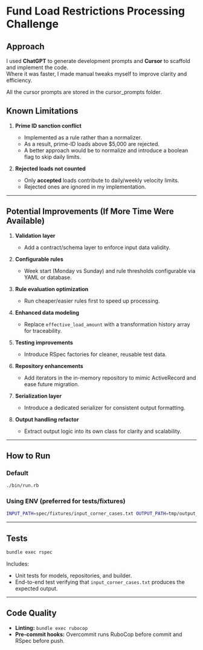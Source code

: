 # Fund Load Restrictions Processing Challenge

## Approach

I used **ChatGPT** to generate development prompts and **Cursor** to scaffold and implement the code.  
Where it was faster, I made manual tweaks myself to improve clarity and efficiency.  

All the cursor prompts are stored in the cursor_prompts folder.

## Known Limitations

1. **Prime ID sanction conflict**  
   - Implemented as a rule rather than a normalizer.  
   - As a result, prime-ID loads above $5,000 are rejected.  
   - A better approach would be to normalize and introduce a boolean flag to skip daily limits.  

2. **Rejected loads not counted**  
   - Only **accepted** loads contribute to daily/weekly velocity limits.  
   - Rejected ones are ignored in my implementation.  

---

## Potential Improvements (If More Time Were Available)

1. **Validation layer**  
   - Add a contract/schema layer to enforce input data validity.  

2. **Configurable rules**  
   - Week start (Monday vs Sunday) and rule thresholds configurable via YAML or database.  

3. **Rule evaluation optimization**  
   - Run cheaper/easier rules first to speed up processing.  

4. **Enhanced data modeling**  
   - Replace `effective_load_amount` with a transformation history array for traceability.  

5. **Testing improvements**  
   - Introduce RSpec factories for cleaner, reusable test data.  

6. **Repository enhancements**  
   - Add iterators in the in-memory repository to mimic ActiveRecord and ease future migration.  

7. **Serialization layer**  
   - Introduce a dedicated serializer for consistent output formatting.  

8. **Output handling refactor**  
   - Extract output logic into its own class for clarity and scalability.  

---

## How to Run

### Default
```bash
./bin/run.rb
```

### Using ENV (preferred for tests/fixtures)
```bash
INPUT_PATH=spec/fixtures/input_corner_cases.txt OUTPUT_PATH=tmp/output_corner_cases.txt ./bin/run.rb
```

---

## Tests

```bash
bundle exec rspec
```

Includes:
- Unit tests for models, repositories, and builder.  
- End-to-end test verifying that `input_corner_cases.txt` produces the expected output.  

---

## Code Quality

- **Linting:** `bundle exec rubocop`  
- **Pre-commit hooks:** Overcommit runs RuboCop before commit and RSpec before push.  